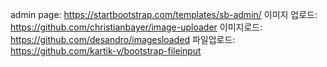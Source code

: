 admin page: https://startbootstrap.com/templates/sb-admin/
이미지 업로드: https://github.com/christianbayer/image-uploader
이미지로드: https://github.com/desandro/imagesloaded
파일업로드: https://github.com/kartik-v/bootstrap-fileinput